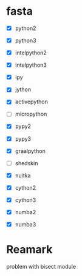 # fasta
- [X] python2
- [X] python3
- [X] intelpython2
- [X] intelpython3
- [X] ipy
- [X] jython
- [X] activepython
- [ ] micropython
- [X] pypy2
- [X] pypy3
- [X] graalpython
- [ ] shedskin
- [X] nuitka
- [X] cython2
- [X] cython3
- [X] numba2
- [X] numba3


# Reamark 

problem with bisect module 